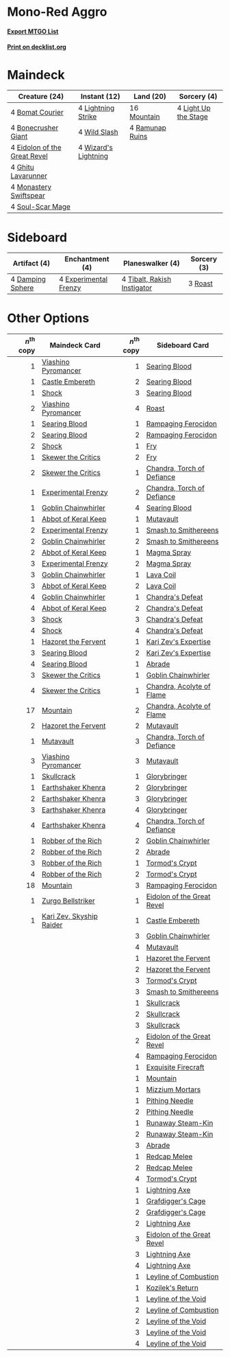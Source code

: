 # Mono-Red Aggro

#### [Export MTGO List](../collection/Mono-Red%20Aggro/Mono-Red%20Aggro.txt)
#### [Print on decklist.org](http://decklist.org/?deckmain=4%09Bomat%20Courier%0A4%09Bonecrusher%20Giant%0A4%09Eidolon%20of%20the%20Great%20Revel%0A4%09Ghitu%20Lavarunner%0A4%09Light%20Up%20the%20Stage%0A4%09Lightning%20Strike%0A4%09Monastery%20Swiftspear%0A16%09Mountain%0A4%09Ramunap%20Ruins%0A4%09Soul-Scar%20Mage%0A4%09Wild%20Slash%0A4%09Wizard's%20Lightning&deckside=4%09Damping%20Sphere%0A4%09Experimental%20Frenzy%0A3%09Roast%0A4%09Tibalt,%20Rakish%20Instigator)
# Maindeck

|                                             Creature (24)                                             |                                         Instant (12)                                          |                                        Land (20)                                         |                                          Sorcery (4)                                          |
|-------------------------------------------------------------------------------------------------------|-----------------------------------------------------------------------------------------------|------------------------------------------------------------------------------------------|-----------------------------------------------------------------------------------------------|
|4 [Bomat Courier](http://gatherer.wizards.com/Pages/Card/Details.aspx?multiverseid=417772)             |4 [Lightning Strike](http://gatherer.wizards.com/Pages/Card/Details.aspx?multiverseid=383299)  |16 [Mountain](http://gatherer.wizards.com/Pages/Card/Details.aspx?multiverseid=439859)    |4 [Light Up the Stage](http://gatherer.wizards.com/Pages/Card/Details.aspx?multiverseid=457251)|
|4 [Bonecrusher Giant](http://gatherer.wizards.com/Pages/Card/Details.aspx?multiverseid=473077)         |4 [Wild Slash](http://gatherer.wizards.com/Pages/Card/Details.aspx?multiverseid=391959)        |4 [Ramunap Ruins](http://gatherer.wizards.com/Pages/Card/Details.aspx?multiverseid=430870)|                                                                                               |
|4 [Eidolon of the Great Revel](http://gatherer.wizards.com/Pages/Card/Details.aspx?multiverseid=442117)|4 [Wizard's Lightning](http://gatherer.wizards.com/Pages/Card/Details.aspx?multiverseid=443040)|                                                                                          |                                                                                               |
|4 [Ghitu Lavarunner](http://gatherer.wizards.com/Pages/Card/Details.aspx?multiverseid=443015)          |                                                                                               |                                                                                          |                                                                                               |
|4 [Monastery Swiftspear](http://gatherer.wizards.com/Pages/Card/Details.aspx?multiverseid=438706)      |                                                                                               |                                                                                          |                                                                                               |
|4 [Soul-Scar Mage](http://gatherer.wizards.com/Pages/Card/Details.aspx?multiverseid=426850)            |                                                                                               |                                                                                          |                                                                                               |


# Sideboard

|                                       Artifact (4)                                        |                                        Enchantment (4)                                         |                                           Planeswalker (4)                                           |                                   Sorcery (3)                                    |
|-------------------------------------------------------------------------------------------|------------------------------------------------------------------------------------------------|------------------------------------------------------------------------------------------------------|----------------------------------------------------------------------------------|
|4 [Damping Sphere](http://gatherer.wizards.com/Pages/Card/Details.aspx?multiverseid=443101)|4 [Experimental Frenzy](http://gatherer.wizards.com/Pages/Card/Details.aspx?multiverseid=452849)|4 [Tibalt, Rakish Instigator](http://gatherer.wizards.com/Pages/Card/Details.aspx?multiverseid=461073)|3 [Roast](http://gatherer.wizards.com/Pages/Card/Details.aspx?multiverseid=394667)|


# Other Options

|*n*<sup>th</sup> copy|                                           Maindeck Card                                           |*n*<sup>th</sup> copy|                                           Sideboard Card                                            |
|--------------------:|---------------------------------------------------------------------------------------------------|--------------------:|-----------------------------------------------------------------------------------------------------|
|                    1|[Viashino Pyromancer](http://gatherer.wizards.com/Pages/Card/Details.aspx?multiverseid=447302)     |                    1|[Searing Blood](http://gatherer.wizards.com/Pages/Card/Details.aspx?multiverseid=378483)             |
|                    1|[Castle Embereth](http://gatherer.wizards.com/Pages/Card/Details.aspx?multiverseid=473201)         |                    2|[Searing Blood](http://gatherer.wizards.com/Pages/Card/Details.aspx?multiverseid=378483)             |
|                    1|[Shock](http://gatherer.wizards.com/Pages/Card/Details.aspx?multiverseid=129732)                   |                    3|[Searing Blood](http://gatherer.wizards.com/Pages/Card/Details.aspx?multiverseid=378483)             |
|                    2|[Viashino Pyromancer](http://gatherer.wizards.com/Pages/Card/Details.aspx?multiverseid=447302)     |                    4|[Roast](http://gatherer.wizards.com/Pages/Card/Details.aspx?multiverseid=394667)                     |
|                    1|[Searing Blood](http://gatherer.wizards.com/Pages/Card/Details.aspx?multiverseid=378483)           |                    1|[Rampaging Ferocidon](http://gatherer.wizards.com/Pages/Card/Details.aspx?multiverseid=435308)       |
|                    2|[Searing Blood](http://gatherer.wizards.com/Pages/Card/Details.aspx?multiverseid=378483)           |                    2|[Rampaging Ferocidon](http://gatherer.wizards.com/Pages/Card/Details.aspx?multiverseid=435308)       |
|                    2|[Shock](http://gatherer.wizards.com/Pages/Card/Details.aspx?multiverseid=129732)                   |                    1|[Fry](http://gatherer.wizards.com/Pages/Card/Details.aspx?multiverseid=466894)                       |
|                    1|[Skewer the Critics](http://gatherer.wizards.com/Pages/Card/Details.aspx?multiverseid=457259)      |                    2|[Fry](http://gatherer.wizards.com/Pages/Card/Details.aspx?multiverseid=466894)                       |
|                    2|[Skewer the Critics](http://gatherer.wizards.com/Pages/Card/Details.aspx?multiverseid=457259)      |                    1|[Chandra, Torch of Defiance](http://gatherer.wizards.com/Pages/Card/Details.aspx?multiverseid=417683)|
|                    1|[Experimental Frenzy](http://gatherer.wizards.com/Pages/Card/Details.aspx?multiverseid=452849)     |                    2|[Chandra, Torch of Defiance](http://gatherer.wizards.com/Pages/Card/Details.aspx?multiverseid=417683)|
|                    1|[Goblin Chainwhirler](http://gatherer.wizards.com/Pages/Card/Details.aspx?multiverseid=443017)     |                    4|[Searing Blood](http://gatherer.wizards.com/Pages/Card/Details.aspx?multiverseid=378483)             |
|                    1|[Abbot of Keral Keep](http://gatherer.wizards.com/Pages/Card/Details.aspx?multiverseid=398411)     |                    1|[Mutavault](http://gatherer.wizards.com/Pages/Card/Details.aspx?multiverseid=370733)                 |
|                    2|[Experimental Frenzy](http://gatherer.wizards.com/Pages/Card/Details.aspx?multiverseid=452849)     |                    1|[Smash to Smithereens](http://gatherer.wizards.com/Pages/Card/Details.aspx?multiverseid=397795)      |
|                    2|[Goblin Chainwhirler](http://gatherer.wizards.com/Pages/Card/Details.aspx?multiverseid=443017)     |                    2|[Smash to Smithereens](http://gatherer.wizards.com/Pages/Card/Details.aspx?multiverseid=397795)      |
|                    2|[Abbot of Keral Keep](http://gatherer.wizards.com/Pages/Card/Details.aspx?multiverseid=398411)     |                    1|[Magma Spray](http://gatherer.wizards.com/Pages/Card/Details.aspx?multiverseid=426843)               |
|                    3|[Experimental Frenzy](http://gatherer.wizards.com/Pages/Card/Details.aspx?multiverseid=452849)     |                    2|[Magma Spray](http://gatherer.wizards.com/Pages/Card/Details.aspx?multiverseid=426843)               |
|                    3|[Goblin Chainwhirler](http://gatherer.wizards.com/Pages/Card/Details.aspx?multiverseid=443017)     |                    1|[Lava Coil](http://gatherer.wizards.com/Pages/Card/Details.aspx?multiverseid=452858)                 |
|                    3|[Abbot of Keral Keep](http://gatherer.wizards.com/Pages/Card/Details.aspx?multiverseid=398411)     |                    2|[Lava Coil](http://gatherer.wizards.com/Pages/Card/Details.aspx?multiverseid=452858)                 |
|                    4|[Goblin Chainwhirler](http://gatherer.wizards.com/Pages/Card/Details.aspx?multiverseid=443017)     |                    1|[Chandra's Defeat](http://gatherer.wizards.com/Pages/Card/Details.aspx?multiverseid=430775)          |
|                    4|[Abbot of Keral Keep](http://gatherer.wizards.com/Pages/Card/Details.aspx?multiverseid=398411)     |                    2|[Chandra's Defeat](http://gatherer.wizards.com/Pages/Card/Details.aspx?multiverseid=430775)          |
|                    3|[Shock](http://gatherer.wizards.com/Pages/Card/Details.aspx?multiverseid=129732)                   |                    3|[Chandra's Defeat](http://gatherer.wizards.com/Pages/Card/Details.aspx?multiverseid=430775)          |
|                    4|[Shock](http://gatherer.wizards.com/Pages/Card/Details.aspx?multiverseid=129732)                   |                    4|[Chandra's Defeat](http://gatherer.wizards.com/Pages/Card/Details.aspx?multiverseid=430775)          |
|                    1|[Hazoret the Fervent](http://gatherer.wizards.com/Pages/Card/Details.aspx?multiverseid=426838)     |                    1|[Kari Zev's Expertise](http://gatherer.wizards.com/Pages/Card/Details.aspx?multiverseid=423755)      |
|                    3|[Searing Blood](http://gatherer.wizards.com/Pages/Card/Details.aspx?multiverseid=378483)           |                    2|[Kari Zev's Expertise](http://gatherer.wizards.com/Pages/Card/Details.aspx?multiverseid=423755)      |
|                    4|[Searing Blood](http://gatherer.wizards.com/Pages/Card/Details.aspx?multiverseid=378483)           |                    1|[Abrade](http://gatherer.wizards.com/Pages/Card/Details.aspx?multiverseid=430772)                    |
|                    3|[Skewer the Critics](http://gatherer.wizards.com/Pages/Card/Details.aspx?multiverseid=457259)      |                    1|[Goblin Chainwhirler](http://gatherer.wizards.com/Pages/Card/Details.aspx?multiverseid=443017)       |
|                    4|[Skewer the Critics](http://gatherer.wizards.com/Pages/Card/Details.aspx?multiverseid=457259)      |                    1|[Chandra, Acolyte of Flame](http://gatherer.wizards.com/Pages/Card/Details.aspx?multiverseid=466880) |
|                   17|[Mountain](http://gatherer.wizards.com/Pages/Card/Details.aspx?multiverseid=439859)                |                    2|[Chandra, Acolyte of Flame](http://gatherer.wizards.com/Pages/Card/Details.aspx?multiverseid=466880) |
|                    2|[Hazoret the Fervent](http://gatherer.wizards.com/Pages/Card/Details.aspx?multiverseid=426838)     |                    2|[Mutavault](http://gatherer.wizards.com/Pages/Card/Details.aspx?multiverseid=370733)                 |
|                    1|[Mutavault](http://gatherer.wizards.com/Pages/Card/Details.aspx?multiverseid=370733)               |                    3|[Chandra, Torch of Defiance](http://gatherer.wizards.com/Pages/Card/Details.aspx?multiverseid=417683)|
|                    3|[Viashino Pyromancer](http://gatherer.wizards.com/Pages/Card/Details.aspx?multiverseid=447302)     |                    3|[Mutavault](http://gatherer.wizards.com/Pages/Card/Details.aspx?multiverseid=370733)                 |
|                    1|[Skullcrack](http://gatherer.wizards.com/Pages/Card/Details.aspx?multiverseid=366238)              |                    1|[Glorybringer](http://gatherer.wizards.com/Pages/Card/Details.aspx?multiverseid=426836)              |
|                    1|[Earthshaker Khenra](http://gatherer.wizards.com/Pages/Card/Details.aspx?multiverseid=430779)      |                    2|[Glorybringer](http://gatherer.wizards.com/Pages/Card/Details.aspx?multiverseid=426836)              |
|                    2|[Earthshaker Khenra](http://gatherer.wizards.com/Pages/Card/Details.aspx?multiverseid=430779)      |                    3|[Glorybringer](http://gatherer.wizards.com/Pages/Card/Details.aspx?multiverseid=426836)              |
|                    3|[Earthshaker Khenra](http://gatherer.wizards.com/Pages/Card/Details.aspx?multiverseid=430779)      |                    4|[Glorybringer](http://gatherer.wizards.com/Pages/Card/Details.aspx?multiverseid=426836)              |
|                    4|[Earthshaker Khenra](http://gatherer.wizards.com/Pages/Card/Details.aspx?multiverseid=430779)      |                    4|[Chandra, Torch of Defiance](http://gatherer.wizards.com/Pages/Card/Details.aspx?multiverseid=417683)|
|                    1|[Robber of the Rich](http://gatherer.wizards.com/Pages/Card/Details.aspx?multiverseid=473100)      |                    2|[Goblin Chainwhirler](http://gatherer.wizards.com/Pages/Card/Details.aspx?multiverseid=443017)       |
|                    2|[Robber of the Rich](http://gatherer.wizards.com/Pages/Card/Details.aspx?multiverseid=473100)      |                    2|[Abrade](http://gatherer.wizards.com/Pages/Card/Details.aspx?multiverseid=430772)                    |
|                    3|[Robber of the Rich](http://gatherer.wizards.com/Pages/Card/Details.aspx?multiverseid=473100)      |                    1|[Tormod's Crypt](http://gatherer.wizards.com/Pages/Card/Details.aspx?multiverseid=389723)            |
|                    4|[Robber of the Rich](http://gatherer.wizards.com/Pages/Card/Details.aspx?multiverseid=473100)      |                    2|[Tormod's Crypt](http://gatherer.wizards.com/Pages/Card/Details.aspx?multiverseid=389723)            |
|                   18|[Mountain](http://gatherer.wizards.com/Pages/Card/Details.aspx?multiverseid=439859)                |                    3|[Rampaging Ferocidon](http://gatherer.wizards.com/Pages/Card/Details.aspx?multiverseid=435308)       |
|                    1|[Zurgo Bellstriker](http://gatherer.wizards.com/Pages/Card/Details.aspx?multiverseid=394748)       |                    1|[Eidolon of the Great Revel](http://gatherer.wizards.com/Pages/Card/Details.aspx?multiverseid=442117)|
|                    1|[Kari Zev, Skyship Raider](http://gatherer.wizards.com/Pages/Card/Details.aspx?multiverseid=423754)|                    1|[Castle Embereth](http://gatherer.wizards.com/Pages/Card/Details.aspx?multiverseid=473201)           |
|                     |                                                                                                   |                    3|[Goblin Chainwhirler](http://gatherer.wizards.com/Pages/Card/Details.aspx?multiverseid=443017)       |
|                     |                                                                                                   |                    4|[Mutavault](http://gatherer.wizards.com/Pages/Card/Details.aspx?multiverseid=370733)                 |
|                     |                                                                                                   |                    1|[Hazoret the Fervent](http://gatherer.wizards.com/Pages/Card/Details.aspx?multiverseid=426838)       |
|                     |                                                                                                   |                    2|[Hazoret the Fervent](http://gatherer.wizards.com/Pages/Card/Details.aspx?multiverseid=426838)       |
|                     |                                                                                                   |                    3|[Tormod's Crypt](http://gatherer.wizards.com/Pages/Card/Details.aspx?multiverseid=389723)            |
|                     |                                                                                                   |                    3|[Smash to Smithereens](http://gatherer.wizards.com/Pages/Card/Details.aspx?multiverseid=397795)      |
|                     |                                                                                                   |                    1|[Skullcrack](http://gatherer.wizards.com/Pages/Card/Details.aspx?multiverseid=366238)                |
|                     |                                                                                                   |                    2|[Skullcrack](http://gatherer.wizards.com/Pages/Card/Details.aspx?multiverseid=366238)                |
|                     |                                                                                                   |                    3|[Skullcrack](http://gatherer.wizards.com/Pages/Card/Details.aspx?multiverseid=366238)                |
|                     |                                                                                                   |                    2|[Eidolon of the Great Revel](http://gatherer.wizards.com/Pages/Card/Details.aspx?multiverseid=442117)|
|                     |                                                                                                   |                    4|[Rampaging Ferocidon](http://gatherer.wizards.com/Pages/Card/Details.aspx?multiverseid=435308)       |
|                     |                                                                                                   |                    1|[Exquisite Firecraft](http://gatherer.wizards.com/Pages/Card/Details.aspx?multiverseid=398513)       |
|                     |                                                                                                   |                    1|[Mountain](http://gatherer.wizards.com/Pages/Card/Details.aspx?multiverseid=439859)                  |
|                     |                                                                                                   |                    1|[Mizzium Mortars](http://gatherer.wizards.com/Pages/Card/Details.aspx?multiverseid=405302)           |
|                     |                                                                                                   |                    1|[Pithing Needle](http://gatherer.wizards.com/Pages/Card/Details.aspx?multiverseid=129526)            |
|                     |                                                                                                   |                    2|[Pithing Needle](http://gatherer.wizards.com/Pages/Card/Details.aspx?multiverseid=129526)            |
|                     |                                                                                                   |                    1|[Runaway Steam-Kin](http://gatherer.wizards.com/Pages/Card/Details.aspx?multiverseid=452865)         |
|                     |                                                                                                   |                    2|[Runaway Steam-Kin](http://gatherer.wizards.com/Pages/Card/Details.aspx?multiverseid=452865)         |
|                     |                                                                                                   |                    3|[Abrade](http://gatherer.wizards.com/Pages/Card/Details.aspx?multiverseid=430772)                    |
|                     |                                                                                                   |                    1|[Redcap Melee](http://gatherer.wizards.com/Pages/Card/Details.aspx?multiverseid=473097)              |
|                     |                                                                                                   |                    2|[Redcap Melee](http://gatherer.wizards.com/Pages/Card/Details.aspx?multiverseid=473097)              |
|                     |                                                                                                   |                    4|[Tormod's Crypt](http://gatherer.wizards.com/Pages/Card/Details.aspx?multiverseid=389723)            |
|                     |                                                                                                   |                    1|[Lightning Axe](http://gatherer.wizards.com/Pages/Card/Details.aspx?multiverseid=409925)             |
|                     |                                                                                                   |                    1|[Grafdigger's Cage](http://gatherer.wizards.com/Pages/Card/Details.aspx?multiverseid=278452)         |
|                     |                                                                                                   |                    2|[Grafdigger's Cage](http://gatherer.wizards.com/Pages/Card/Details.aspx?multiverseid=278452)         |
|                     |                                                                                                   |                    2|[Lightning Axe](http://gatherer.wizards.com/Pages/Card/Details.aspx?multiverseid=409925)             |
|                     |                                                                                                   |                    3|[Eidolon of the Great Revel](http://gatherer.wizards.com/Pages/Card/Details.aspx?multiverseid=442117)|
|                     |                                                                                                   |                    3|[Lightning Axe](http://gatherer.wizards.com/Pages/Card/Details.aspx?multiverseid=409925)             |
|                     |                                                                                                   |                    4|[Lightning Axe](http://gatherer.wizards.com/Pages/Card/Details.aspx?multiverseid=409925)             |
|                     |                                                                                                   |                    1|[Leyline of Combustion](http://gatherer.wizards.com/Pages/Card/Details.aspx?multiverseid=466902)     |
|                     |                                                                                                   |                    1|[Kozilek's Return](http://gatherer.wizards.com/Pages/Card/Details.aspx?multiverseid=407608)          |
|                     |                                                                                                   |                    1|[Leyline of the Void](http://gatherer.wizards.com/Pages/Card/Details.aspx?multiverseid=107682)       |
|                     |                                                                                                   |                    2|[Leyline of Combustion](http://gatherer.wizards.com/Pages/Card/Details.aspx?multiverseid=466902)     |
|                     |                                                                                                   |                    2|[Leyline of the Void](http://gatherer.wizards.com/Pages/Card/Details.aspx?multiverseid=107682)       |
|                     |                                                                                                   |                    3|[Leyline of the Void](http://gatherer.wizards.com/Pages/Card/Details.aspx?multiverseid=107682)       |
|                     |                                                                                                   |                    4|[Leyline of the Void](http://gatherer.wizards.com/Pages/Card/Details.aspx?multiverseid=107682)       |

